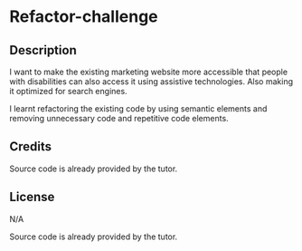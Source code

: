 # Refactor-challenge

## Description

I want to make the existing marketing website more accessible that people with disabilities can also access it using assistive technologies. Also making it optimized for search engines.

I learnt refactoring the existing code by using semantic elements and removing unnecessary code and repetitive code elements.


## Credits

Source code is already provided by the tutor.

## License

N/A

Source code is already provided by the tutor.